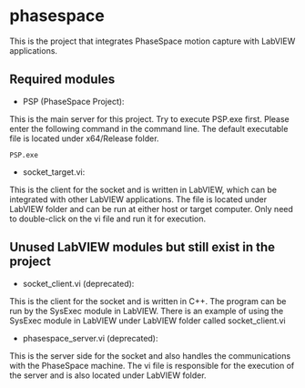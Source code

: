 # phasespace
This is the project that integrates PhaseSpace motion capture with LabVIEW applications.

## Required modules
* PSP (PhaseSpace Project):

This is the main server for this project. Try to execute PSP.exe first. Please enter the following command in the command line. The default executable file is located under x64/Release folder.
```
PSP.exe
```

* socket_target.vi:

This is the client for the socket and is written in LabVIEW, which can be integrated with other LabVIEW applications. The file is located under LabVIEW folder and can be run at either host or target computer. Only need to double-click on the vi file and run it for execution.

## Unused LabVIEW modules but still exist in the project
* socket_client.vi (deprecated):

This is the client for the socket and is written in C++. The program can be run by the SysExec module in LabVIEW. There is an example of using the SysExec module in LabVIEW under LabVIEW folder called socket_client.vi

* phasespace_server.vi (deprecated):

This is the server side for the socket and also handles the communications with the PhaseSpace machine. The vi file is responsible for the execution of the server and is also located under LabVIEW folder. 
